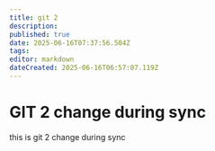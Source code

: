 ```yaml
---
title: git 2
description: 
published: true
date: 2025-06-16T07:37:56.504Z
tags: 
editor: markdown
dateCreated: 2025-06-16T06:57:07.119Z
---
```


# GIT 2 change during sync
this is git 2
change during sync
